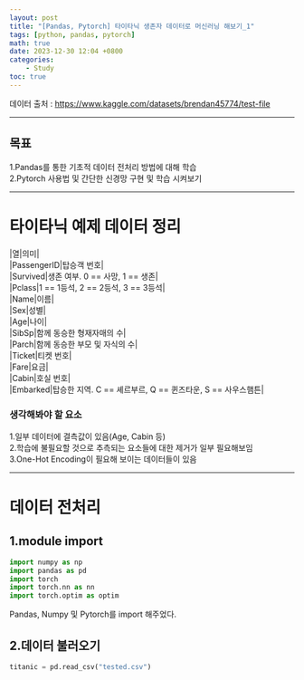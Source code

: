 ```yaml
---
layout: post
title: "[Pandas, Pytorch] 타이타닉 생존자 데이터로 머신러닝 해보기_1"
tags: [python, pandas, pytorch]
math: true
date: 2023-12-30 12:04 +0800
categories:
    - Study
toc: true
---
```

데이터 출처 : https://www.kaggle.com/datasets/brendan45774/test-file
* * *
## 목표
1.Pandas를 통한 기초적 데이터 전처리 방법에 대해 학습   
2.Pytorch 사용법 및 간단한 신경망 구현 및 학습 시켜보기   
* * *
# 타이타닉 예제 데이터 정리   
   
|열|의미|   
|PassengerID|탑승객 번호|   
|Survived|생존 여부. 0 == 사망, 1 == 생존|   
|Pclass|1 == 1등석, 2 == 2등석, 3 == 3등석|   
|Name|이름|   
|Sex|성별|   
|Age|나이|   
|SibSp|함께 동승한 형재자매의 수|   
|Parch|함께 동승한 부모 및 자식의 수|   
|Ticket|티켓 번호|   
|Fare|요금|   
|Cabin|호실 번호|   
|Embarked|탑승한 지역. C == 셰르부르, Q == 퀸즈타운, S == 사우스햄튼|   
   
### 생각해봐야 할 요소
1.일부 데이터에 결측값이 있음(Age, Cabin 등)   
2.학습에 불필요할 것으로 추측되는 요소들에 대한 제거가 일부 필요해보임   
3.One-Hot Encoding이 필요해 보이는 데이터들이 있음   
* * *
# 데이터 전처리
## 1.module import
```python
import numpy as np
import pandas as pd
import torch
import torch.nn as nn
import torch.optim as optim
```
Pandas, Numpy 및 Pytorch를 import 해주었다.   
## 2.데이터 불러오기
```python
titanic = pd.read_csv("tested.csv")
```

